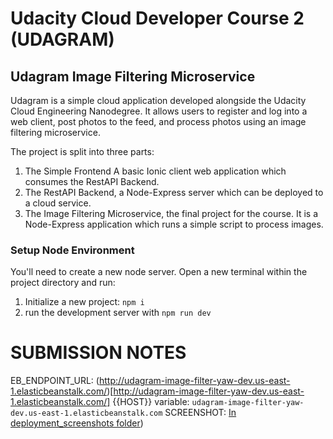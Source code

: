 # Udacity Cloud Developer Course 2 (UDAGRAM)

## Udagram Image Filtering Microservice

Udagram is a simple cloud application developed alongside the Udacity Cloud Engineering Nanodegree. It allows users to register and log into a web client, post photos to the feed, and process photos using an image filtering microservice.

The project is split into three parts:
1. The Simple Frontend
A basic Ionic client web application which consumes the RestAPI Backend. 
2. The RestAPI Backend, a Node-Express server which can be deployed to a cloud service. 
3. The Image Filtering Microservice, the final project for the course. It is a Node-Express application which runs a simple script to process images. 


### Setup Node Environment

You'll need to create a new node server. Open a new terminal within the project directory and run:

1. Initialize a new project: `npm i`
2. run the development server with `npm run dev`

<!-- ### Includes:

### RESTapi

If you're feeling up to it, refactor the course RESTapi to make a request to your newly provisioned image server.

### Frontend

### Authentication

Prevent requests without valid authentication headers.

### Custom Domain Name

Add your own domain name and have it point to the running services (try adding a subdomain name to point to the processing server) -->

# SUBMISSION NOTES
EB_ENDPOINT_URL: (http://udagram-image-filter-yaw-dev.us-east-1.elasticbeanstalk.com/)[http://udagram-image-filter-yaw-dev.us-east-1.elasticbeanstalk.com/]
{{HOST}} variable: `udagram-image-filter-yaw-dev.us-east-1.elasticbeanstalk.com`
SCREENSHOT: [In deployment_screenshots folder](https://github.com/yawwusu/udacity_cloud_dev_c2_project/blob/master/deployment_screenshots/udagram_image_filter_yaw_Screenshot.png?raw=true))